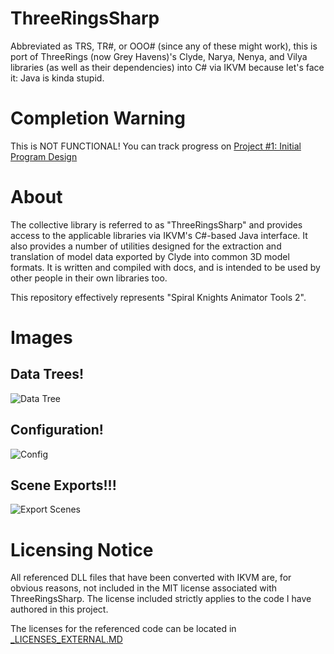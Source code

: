# ThreeRingsSharp

Abbreviated as TRS, TR#, or OOO# (since any of these might work), this is port of ThreeRings (now Grey Havens)'s Clyde, Narya, Nenya, and Vilya libraries (as well as their dependencies) into C# via IKVM because let's face it: Java is kinda stupid.

# Completion Warning
This is NOT FUNCTIONAL! You can track progress on [Project #1: Initial Program Design](https://github.com/XanTheDragon/ThreeRingsSharp/projects/1)

# About
The collective library is referred to as "ThreeRingsSharp" and provides access to the applicable libraries via IKVM's C#-based Java interface. It also provides a number of utilities designed for the extraction and translation of model data exported by Clyde into common 3D model formats. It is written and compiled with docs, and is intended to be used by other people in their own libraries too.

This repository effectively represents "Spiral Knights Animator Tools 2".

# Images

## Data Trees!

![Data Tree](https://i.imgur.com/cDCoaNM.png)

## Configuration!

![Config](https://i.imgur.com/sJi2phV.png)

## Scene Exports!!!

![Export Scenes](https://i.imgur.com/oEmLAsj.png)

# Licensing Notice
All referenced DLL files that have been converted with IKVM are, for obvious reasons, not included in the MIT license associated with ThreeRingsSharp. The license included strictly applies to the code I have authored in this project.

The licenses for the referenced code can be located in [_LICENSES_EXTERNAL.MD](https://github.com/XanTheDragon/ThreeRingsSharp/blob/master/_LICENSES_EXTERNAL.MD)
